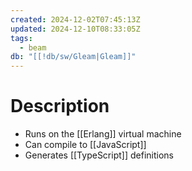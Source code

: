 ```yaml
---
created: 2024-12-02T07:45:13Z
updated: 2024-12-10T08:33:05Z
tags:
  - beam
db: "[[!db/sw/Gleam|Gleam]]"
---
```

# Description
- Runs on the [[Erlang]] virtual machine
- Can compile to [[JavaScript]]
- Generates [[TypeScript]] definitions